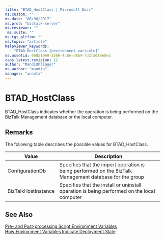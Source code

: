 ```yaml
---
title: "BTAD_HostClass | Microsoft Docs"
ms.custom: ""
ms.date: "06/08/2017"
ms.prod: "biztalk-server"
ms.reviewer: ""
 ms.suite: ""
ms.tgt_pltfrm: ""
ms.topic: "article"
helpviewer_keywords: 
  - "BTAD_HostClass [environment variable]"
ms.assetid: 068a19e9-2566-4c8e-a8b4-fd2fa614e8ed
caps.latest.revision: 12
author: "MandiOhlinger"
ms.author: "mandia"
manager: "anneta"
---
```

# BTAD_HostClass
BTAD_HostClass indicates whether the operation is being performed on the BizTalk Management database or the local computer.  
  
## Remarks  
 The following table describes the possible values for BTAD_HostClass.  
  
|Value|Description|  
|-----------|-----------------|  
|ConfigurationDb|Specifies that the import operation is being performed on the BizTalk Management database for the group|  
|BizTalkHostInstance|Specifies that the install or uninstall operation is being performed on the local computer|  
  
## See Also  
 [Pre- and Post-processing Script Environment Variables](../core/pre-and-post-processing-script-environment-variables.md)   
 [How Environment Variables Indicate Deployment State](../core/how-environment-variables-indicate-deployment-state.md)